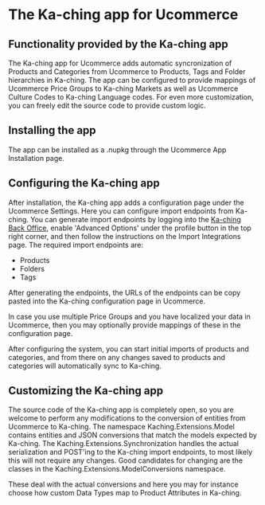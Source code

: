 # The Ka-ching app for Ucommerce

## Functionality provided by the Ka-ching app

The Ka-ching app for Ucommerce adds automatic syncronization of Products and Categories from Ucommerce to Products, Tags and Folder hierarchies in Ka-ching.
The app can be configured to provide mappings of Ucommerce Price Groups to Ka-ching Markets as well as Ucommerce Culture Codes to Ka-ching Language codes.
For even more customization, you can freely edit the source code to provide custom logic.

## Installing the app

The app can be installed as a .nupkg through the Ucommerce App Installation page.

## Configuring the Ka-ching app

After installation, the Ka-ching app adds a configuration page under the Ucommerce Settings.
Here you can configure import endpoints from Ka-ching. You can generate import endpoints by logging into the [Ka-ching Back Office](https://backoffice.ka-ching.dk), enable 'Advanced Options' under the profile button in the top right corner, and then follow the instructions on the Import Integrations page.
The required import endpoints are:

* Products
* Folders
* Tags

After generating the endpoints, the URLs of the endpoints can be copy pasted into the Ka-ching configuration page in Ucommerce.

In case you use multiple Price Groups and you have localized your data in Ucommerce, then you may optionally provide mappings of these in the configuration page.

After configuring the system, you can start initial imports of products and categories, and from there on any changes saved to products and categories will automatically sync to Ka-ching.

## Customizing the Ka-ching app

The source code of the Ka-ching app is completely open, so you are welcome to perform any modifications to the conversion of entities from Ucommerce to Ka-ching.
The namespace Kaching.Extensions.Model contains entities and JSON conversions that match the models expected by Ka-ching. The Kaching.Extensions.Synchronization handles the actual serialization and POST'ing to the Ka-ching import endpoints, to most likely this will not require any changes.
Good candidates for changing are the classes in the Kaching.Extensions.ModelConversions namespace. 

These deal with the actual conversions and here you may for instance choose how custom Data Types map to Product Attributes in Ka-ching.
